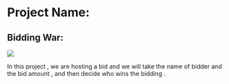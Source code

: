 # Project Name:
## Bidding War:
![](https://realtybiznews.com/wp-content/uploads/2019/07/Bidding-wars.jpg)

In this project , we are hosting a bid and we will take the name of bidder and \
the bid amount , and then decide who wins the bidding .
